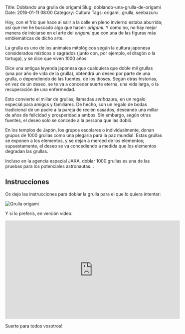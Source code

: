 Title: Doblando una grulla de origami
Slug: doblando-una-grulla-de-origami
Date: 2016-01-11 08:00
Category: Cultura
Tags: origami, grulla, senbazuru



Hoy, con el frío que hace al salir a la calle en pleno invierno estaba aburrida; así que me he buscado algo que hacer: *origami*. Y como no, no hay mejor manera de iniciarse en el arte del *origami* que con una de las figuras más emblemáticas de dicho arte.

La grulla es uno de los animales mitológicos según la cultura japonesa considerados místicos o sagrados (junto con, por ejemplo, el dragón o la tortuga), y se dice que viven 1000 años.

Dice una antigua leyenda japonesa que cualquiera que doble mil grullas (una por año de vida de la grulla), obtendrá un deseo por parte de una grulla, o dependiendo de las fuentes, de los dioses. Según otras historias, en vez de un deseo, se te va a conceder suerte eterna, una vida larga, o la recuperación de una enfermedad.

Esto convierte el millar de grullas, llamadas *senbazuru*, en un regalo especial para amigos y familiares. De hecho, son un regalo de bodas tradicional de un padre a la pareja de recién casados, deseando una millar de años de felicidad y prosperidad a ambos. Sin embargo, según otras fuentes, el deseo solo se concede a la persona que las dobló.

En los templos de Japón, los grupos escolares o individualmente, donan grupos de 1000 grullas como una plegaria para la paz mundial. Estas grullas se exponen a los elementos, y se dejan a merced de los elementos; supuestamente, el deseo se va concediendo a medida que los elementos degradan las grullas.

Incluso en la agencia espacial JAXA, doblar 1000 grullas es una de las pruebas para los potenciales astronautas...

## Instrucciones

Os dejo las instrucciones para doblar la grulla para el que lo quiera intentar:

![Grulla origami]({filename}/images/grulla_origami.jpg)

Y si lo preferís, en versión vídeo:

<iframe width="560" height="315" src="https://www.youtube.com/embed/qUJhP1JRa4E" frameborder="0" allowfullscreen></iframe>

Suerte para todos vosotros!
